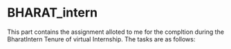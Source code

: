 # BHARAT_intern
This part contains the assignment alloted to me for the compltion during the BharatIntern Tenure of virtual Internship.
The tasks are as follows:
